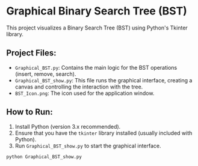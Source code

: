 # Graphical Binary Search Tree (BST)

This project visualizes a Binary Search Tree (BST) using Python's Tkinter library.

## Project Files:
- `Graphical_BST.py`: Contains the main logic for the BST operations (insert, remove, search).
- `Graphical_BST_show.py`: This file runs the graphical interface, creating a canvas and controlling the interaction with the tree.
- `BST_Icon.png`: The icon used for the application window.

## How to Run:
1. Install Python (version 3.x recommended).
2. Ensure that you have the `tkinter` library installed (usually included with Python).
3. Run `Graphical_BST_show.py` to start the graphical interface.

```bash
python Graphical_BST_show.py
